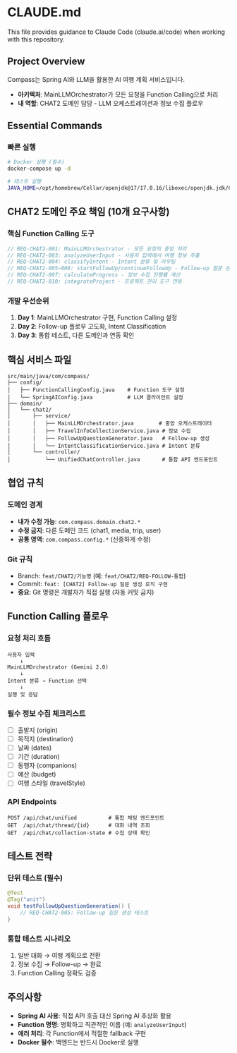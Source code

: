 # CLAUDE.md

This file provides guidance to Claude Code (claude.ai/code) when working with this repository.

## Project Overview

Compass는 Spring AI와 LLM을 활용한 AI 여행 계획 서비스입니다.
- **아키텍처**: MainLLMOrchestrator가 모든 요청을 Function Calling으로 처리
- **내 역할**: CHAT2 도메인 담당 - LLM 오케스트레이션과 정보 수집 플로우

## Essential Commands

### 빠른 실행
```bash
# Docker 실행 (필수)
docker-compose up -d

# 테스트 실행
JAVA_HOME=/opt/homebrew/Cellar/openjdk@17/17.0.16/libexec/openjdk.jdk/Contents/Home ./gradlew unitTest
```

## CHAT2 도메인 주요 책임 (10개 요구사항)

### 핵심 Function Calling 도구
```java
// REQ-CHAT2-001: MainLLMOrchestrator - 모든 요청의 중앙 처리
// REQ-CHAT2-003: analyzeUserInput - 사용자 입력에서 여행 정보 추출
// REQ-CHAT2-004: classifyIntent - Intent 분류 및 라우팅
// REQ-CHAT2-005~006: startFollowUp/continueFollowUp - Follow-up 질문 관리
// REQ-CHAT2-007: calculateProgress - 정보 수집 진행률 계산
// REQ-CHAT2-010: integrateProject - 프로젝트 관리 도구 연동
```

### 개발 우선순위
1. **Day 1**: MainLLMOrchestrator 구현, Function Calling 설정
2. **Day 2**: Follow-up 플로우 고도화, Intent Classification
3. **Day 3**: 통합 테스트, 다른 도메인과 연동 확인

## 핵심 서비스 파일
```
src/main/java/com/compass/
├── config/
│   ├── FunctionCallingConfig.java    # Function 도구 설정
│   └── SpringAIConfig.java           # LLM 클라이언트 설정
├── domain/
│   └── chat2/
│       ├── service/
│       │   ├── MainLLMOrchestrator.java        # 중앙 오케스트레이터
│       │   ├── TravelInfoCollectionService.java # 정보 수집
│       │   ├── FollowUpQuestionGenerator.java   # Follow-up 생성
│       │   └── IntentClassificationService.java # Intent 분류
│       └── controller/
│           └── UnifiedChatController.java       # 통합 API 엔드포인트
```

## 협업 규칙

### 도메인 경계
- **내가 수정 가능**: `com.compass.domain.chat2.*`
- **수정 금지**: 다른 도메인 코드 (chat1, media, trip, user)
- **공통 영역**: `com.compass.config.*` (신중하게 수정)

### Git 규칙
- Branch: `feat/CHAT2/기능명` (예: `feat/CHAT2/REQ-FOLLOW-통합`)
- Commit: `feat: [CHAT2] Follow-up 질문 생성 로직 구현`
- **중요**: Git 명령은 개발자가 직접 실행 (자동 커밋 금지)

## Function Calling 플로우

### 요청 처리 흐름
```
사용자 입력
    ↓
MainLLMOrchestrator (Gemini 2.0)
    ↓
Intent 분류 → Function 선택
    ↓
실행 및 응답
```

### 필수 정보 수집 체크리스트
- [ ] 출발지 (origin)
- [ ] 목적지 (destination)
- [ ] 날짜 (dates)
- [ ] 기간 (duration)
- [ ] 동행자 (companions)
- [ ] 예산 (budget)
- [ ] 여행 스타일 (travelStyle)

### API Endpoints
```
POST /api/chat/unified          # 통합 채팅 엔드포인트
GET  /api/chat/thread/{id}      # 대화 내역 조회
GET  /api/chat/collection-state # 수집 상태 확인
```

## 테스트 전략

### 단위 테스트 (필수)
```java
@Test
@Tag("unit")
void testFollowUpQuestionGeneration() {
    // REQ-CHAT2-005: Follow-up 질문 생성 테스트
}
```

### 통합 테스트 시나리오
1. 일반 대화 → 여행 계획으로 전환
2. 정보 수집 → Follow-up → 완료
3. Function Calling 정확도 검증

## 주의사항

- **Spring AI 사용**: 직접 API 호출 대신 Spring AI 추상화 활용
- **Function 명명**: 명확하고 직관적인 이름 (예: `analyzeUserInput`)
- **에러 처리**: 각 Function에서 적절한 fallback 구현
- **Docker 필수**: 백엔드는 반드시 Docker로 실행

